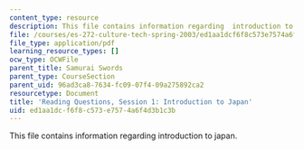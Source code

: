 ```yaml
---
content_type: resource
description: This file contains information regarding  introduction to japan.
file: /courses/es-272-culture-tech-spring-2003/ed1aa1dcf6f8c573e7574a6f4d3b1c3b_MITES_272S03_q01.pdf
file_type: application/pdf
learning_resource_types: []
ocw_type: OCWFile
parent_title: Samurai Swords
parent_type: CourseSection
parent_uid: 96ad3ca8-7634-fc09-07f4-09a275892ca2
resourcetype: Document
title: 'Reading Questions, Session 1: Introduction to Japan'
uid: ed1aa1dc-f6f8-c573-e757-4a6f4d3b1c3b
---
```

This file contains information regarding  introduction to japan.

